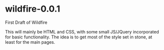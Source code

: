 # wildfire-0.0.1
First Draft of Wildfire

This will mainly be HTML and CSS, with some small JS/JQuery incorporated for basic functionality.
The idea is to get most of the style set in stone, at least for the main pages.
